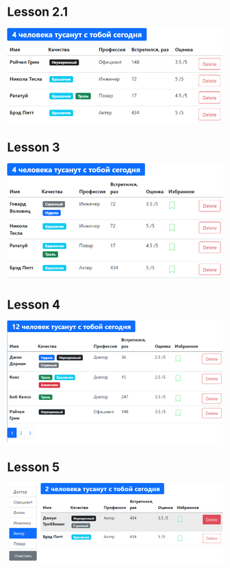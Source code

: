 # Lesson 2.1

![img.png](assets/img.png)

# Lesson 3

![img.png](assets/img1.png)

# Lesson 4

![img.png](assets/img2.png)

# Lesson 5

![img.png](assets/img3.png)
